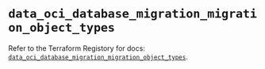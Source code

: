 # `data_oci_database_migration_migration_object_types`

Refer to the Terraform Registory for docs: [`data_oci_database_migration_migration_object_types`](https://registry.terraform.io/providers/oracle/oci/6.18.0/docs/data-sources/database_migration_migration_object_types).
